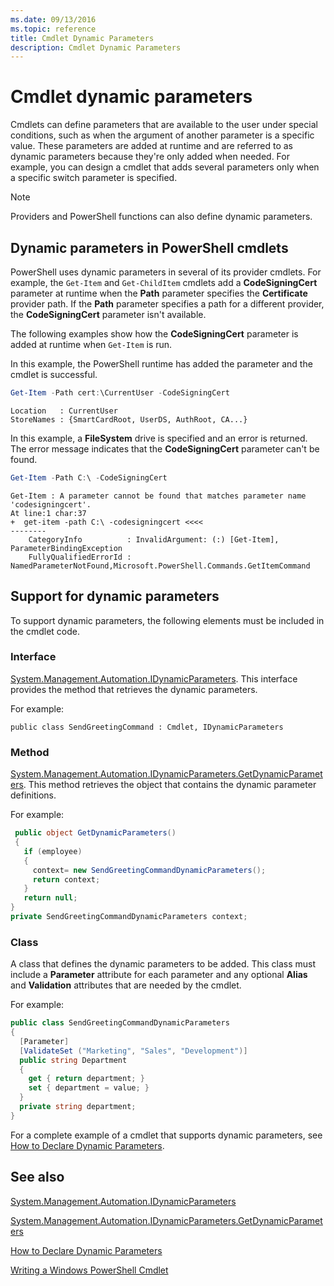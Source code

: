 ```yaml
---
ms.date: 09/13/2016
ms.topic: reference
title: Cmdlet Dynamic Parameters
description: Cmdlet Dynamic Parameters
---
```


# Cmdlet dynamic parameters

Cmdlets can define parameters that are available to the user under special conditions, such as when
the argument of another parameter is a specific value. These parameters are added at runtime and are
referred to as dynamic parameters because they're only added when needed. For example, you can
design a cmdlet that adds several parameters only when a specific switch parameter is specified.

> [!NOTE]
> Providers and PowerShell functions can also define dynamic parameters.

## Dynamic parameters in PowerShell cmdlets

PowerShell uses dynamic parameters in several of its provider cmdlets. For example, the `Get-Item`
and `Get-ChildItem` cmdlets add a **CodeSigningCert** parameter at runtime when the **Path**
parameter specifies the **Certificate** provider path. If the **Path** parameter specifies a path
for a different provider, the **CodeSigningCert** parameter isn't available.

The following examples show how the **CodeSigningCert** parameter is added at runtime when
`Get-Item` is run.

In this example, the PowerShell runtime has added the parameter and the cmdlet is successful.

```powershell
Get-Item -Path cert:\CurrentUser -CodeSigningCert
```

```Output
Location   : CurrentUser
StoreNames : {SmartCardRoot, UserDS, AuthRoot, CA...}
```

In this example, a **FileSystem** drive is specified and an error is returned. The error message
indicates that the **CodeSigningCert** parameter can't be found.

```powershell
Get-Item -Path C:\ -CodeSigningCert
```

```Output
Get-Item : A parameter cannot be found that matches parameter name 'codesigningcert'.
At line:1 char:37
+  get-item -path C:\ -codesigningcert <<<<
--------
    CategoryInfo          : InvalidArgument: (:) [Get-Item], ParameterBindingException
    FullyQualifiedErrorId : NamedParameterNotFound,Microsoft.PowerShell.Commands.GetItemCommand
```

## Support for dynamic parameters

To support dynamic parameters, the following elements must be included in the cmdlet code.

### Interface

[System.Management.Automation.IDynamicParameters](/dotnet/api/System.Management.Automation.IDynamicParameters).
This interface provides the method that retrieves the dynamic parameters.

For example:

`public class SendGreetingCommand : Cmdlet, IDynamicParameters`

### Method

[System.Management.Automation.IDynamicParameters.GetDynamicParameters](/dotnet/api/System.Management.Automation.IDynamicParameters.GetDynamicParameters).
This method retrieves the object that contains the dynamic parameter definitions.

For example:

```csharp
 public object GetDynamicParameters()
 {
   if (employee)
   {
     context= new SendGreetingCommandDynamicParameters();
     return context;
   }
   return null;
}
private SendGreetingCommandDynamicParameters context;
```

### Class

A class that defines the dynamic parameters to be added. This class must include a **Parameter**
attribute for each parameter and any optional **Alias** and **Validation** attributes that are
needed by the cmdlet.

For example:

```csharp
public class SendGreetingCommandDynamicParameters
{
  [Parameter]
  [ValidateSet ("Marketing", "Sales", "Development")]
  public string Department
  {
    get { return department; }
    set { department = value; }
  }
  private string department;
}
```

For a complete example of a cmdlet that supports dynamic parameters, see [How to Declare Dynamic Parameters](./how-to-declare-dynamic-parameters.md).

## See also

[System.Management.Automation.IDynamicParameters](/dotnet/api/System.Management.Automation.IDynamicParameters)

[System.Management.Automation.IDynamicParameters.GetDynamicParameters](/dotnet/api/System.Management.Automation.IDynamicParameters.GetDynamicParameters)

[How to Declare Dynamic Parameters](./how-to-declare-dynamic-parameters.md)

[Writing a Windows PowerShell Cmdlet](./writing-a-windows-powershell-cmdlet.md)
